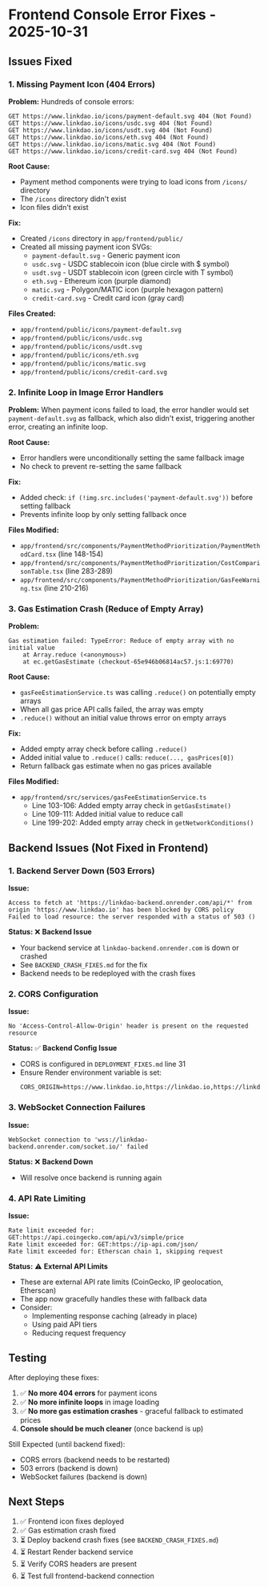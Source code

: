 # Frontend Console Error Fixes - 2025-10-31

## Issues Fixed

### 1. Missing Payment Icon (404 Errors)

**Problem:**
Hundreds of console errors:
```
GET https://www.linkdao.io/icons/payment-default.svg 404 (Not Found)
GET https://www.linkdao.io/icons/usdc.svg 404 (Not Found)
GET https://www.linkdao.io/icons/usdt.svg 404 (Not Found)
GET https://www.linkdao.io/icons/eth.svg 404 (Not Found)
GET https://www.linkdao.io/icons/matic.svg 404 (Not Found)
GET https://www.linkdao.io/icons/credit-card.svg 404 (Not Found)
```

**Root Cause:**
- Payment method components were trying to load icons from `/icons/` directory
- The `/icons` directory didn't exist
- Icon files didn't exist

**Fix:**
- Created `/icons` directory in `app/frontend/public/`
- Created all missing payment icon SVGs:
  - `payment-default.svg` - Generic payment icon
  - `usdc.svg` - USDC stablecoin icon (blue circle with $ symbol)
  - `usdt.svg` - USDT stablecoin icon (green circle with T symbol)
  - `eth.svg` - Ethereum icon (purple diamond)
  - `matic.svg` - Polygon/MATIC icon (purple hexagon pattern)
  - `credit-card.svg` - Credit card icon (gray card)

**Files Created:**
- `app/frontend/public/icons/payment-default.svg`
- `app/frontend/public/icons/usdc.svg`
- `app/frontend/public/icons/usdt.svg`
- `app/frontend/public/icons/eth.svg`
- `app/frontend/public/icons/matic.svg`
- `app/frontend/public/icons/credit-card.svg`

### 2. Infinite Loop in Image Error Handlers

**Problem:**
When payment icons failed to load, the error handler would set `payment-default.svg` as fallback, which also didn't exist, triggering another error, creating an infinite loop.

**Root Cause:**
- Error handlers were unconditionally setting the same fallback image
- No check to prevent re-setting the same fallback

**Fix:**
- Added check: `if (!img.src.includes('payment-default.svg'))` before setting fallback
- Prevents infinite loop by only setting fallback once

**Files Modified:**
- `app/frontend/src/components/PaymentMethodPrioritization/PaymentMethodCard.tsx` (line 148-154)
- `app/frontend/src/components/PaymentMethodPrioritization/CostComparisonTable.tsx` (line 283-289)
- `app/frontend/src/components/PaymentMethodPrioritization/GasFeeWarning.tsx` (line 210-216)

### 3. Gas Estimation Crash (Reduce of Empty Array)

**Problem:**
```
Gas estimation failed: TypeError: Reduce of empty array with no initial value
    at Array.reduce (<anonymous>)
    at ec.getGasEstimate (checkout-65e946b06814ac57.js:1:69770)
```

**Root Cause:**
- `gasFeeEstimationService.ts` was calling `.reduce()` on potentially empty arrays
- When all gas price API calls failed, the array was empty
- `.reduce()` without an initial value throws error on empty arrays

**Fix:**
- Added empty array check before calling `.reduce()`
- Added initial value to `.reduce()` calls: `reduce(..., gasPrices[0])`
- Return fallback gas estimate when no gas prices available

**Files Modified:**
- `app/frontend/src/services/gasFeeEstimationService.ts`
  - Line 103-106: Added empty array check in `getGasEstimate()`
  - Line 109-111: Added initial value to reduce call
  - Line 199-202: Added empty array check in `getNetworkConditions()`

## Backend Issues (Not Fixed in Frontend)

### 1. Backend Server Down (503 Errors)

**Issue:**
```
Access to fetch at 'https://linkdao-backend.onrender.com/api/*' from origin 'https://www.linkdao.io' has been blocked by CORS policy
Failed to load resource: the server responded with a status of 503 ()
```

**Status:** ❌ **Backend Issue**
- Your backend service at `linkdao-backend.onrender.com` is down or crashed
- See `BACKEND_CRASH_FIXES.md` for the fix
- Backend needs to be redeployed with the crash fixes

### 2. CORS Configuration

**Issue:**
```
No 'Access-Control-Allow-Origin' header is present on the requested resource
```

**Status:** ✅ **Backend Config Issue**
- CORS is configured in `DEPLOYMENT_FIXES.md` line 31
- Ensure Render environment variable is set:
  ```
  CORS_ORIGIN=https://www.linkdao.io,https://linkdao.io,https://linkdao.vercel.app
  ```

### 3. WebSocket Connection Failures

**Issue:**
```
WebSocket connection to 'wss://linkdao-backend.onrender.com/socket.io/' failed
```

**Status:** ❌ **Backend Down**
- Will resolve once backend is running again

### 4. API Rate Limiting

**Issue:**
```
Rate limit exceeded for: GET:https://api.coingecko.com/api/v3/simple/price
Rate limit exceeded for: GET:https://ip-api.com/json/
Rate limit exceeded for: Etherscan chain 1, skipping request
```

**Status:** ⚠️ **External API Limits**
- These are external API rate limits (CoinGecko, IP geolocation, Etherscan)
- The app now gracefully handles these with fallback data
- Consider:
  - Implementing response caching (already in place)
  - Using paid API tiers
  - Reducing request frequency

## Testing

After deploying these fixes:

1. ✅ **No more 404 errors** for payment icons
2. ✅ **No more infinite loops** in image loading
3. ✅ **No more gas estimation crashes** - graceful fallback to estimated prices
4. **Console should be much cleaner** (once backend is up)

Still Expected (until backend fixed):
- CORS errors (backend needs to be restarted)
- 503 errors (backend is down)
- WebSocket failures (backend is down)

## Next Steps

1. ✅ Frontend icon fixes deployed
2. ✅ Gas estimation crash fixed
3. ⏳ Deploy backend crash fixes (see `BACKEND_CRASH_FIXES.md`)
4. ⏳ Restart Render backend service
5. ⏳ Verify CORS headers are present
6. ⏳ Test full frontend-backend connection
